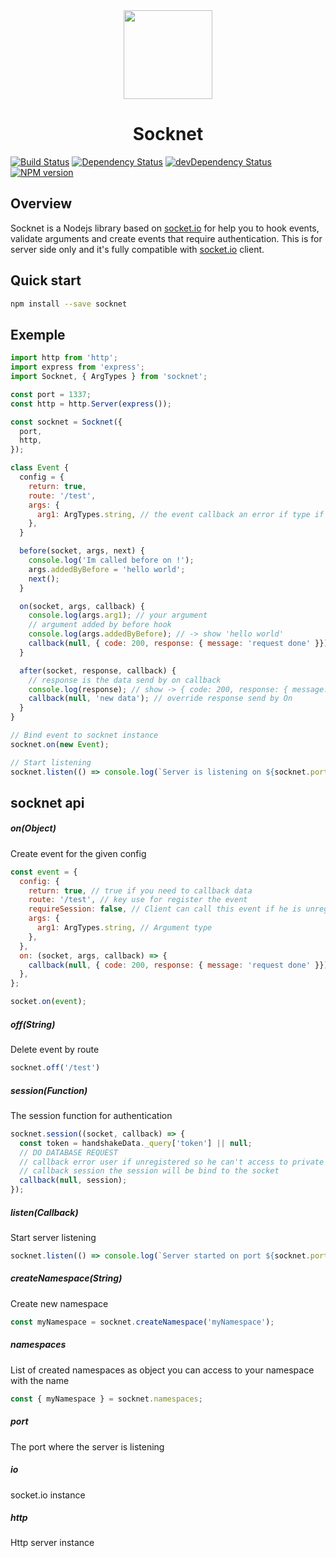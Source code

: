 [socket-io]: https://socket.io

<div align="center">
<img
  width="142px"
  src="https://avatars3.githubusercontent.com/u/29265733?v=4&s=200">
</div>

<h1 align="center">Socknet</h1>

[![Build Status](https://travis-ci.org/leon3s/socknet.svg?branch=master)](https://travis-ci.org/leon3s/socknet)
[![Dependency Status](https://david-dm.org/leon3s/socknet.svg)](https://david-dm.org/leon3s/socknet.svg)
[![devDependency Status](https://david-dm.org/leon3s/socknet/dev-status.svg)](https://david-dm.org/leon3s/socknet#info=devDependencies)
[![NPM version](https://badge.fury.io/js/socknet.svg)](https://www.npmjs.com/package/socknet)


## Overview
Socknet is a Nodejs library based on [socket.io][socket-io] for help you to hook events, validate arguments and create events that require authentication.
This is for server side only and it's fully compatible with [socket.io][socket-io] client.

## Quick start
```sh
npm install --save socknet
```

## Exemple
```js
import http from 'http';
import express from 'express';
import Socknet, { ArgTypes } from 'socknet';

const port = 1337;
const http = http.Server(express());

const socknet = Socknet({
  port,
  http,
});

class Event {
  config = {
    return: true,
    route: '/test',
    args: {
      arg1: ArgTypes.string, // the event callback an error if type if not a string null or undefined
    },
  }

  before(socket, args, next) {
    console.log('Im called before on !');
    args.addedByBefore = 'hello world';
    next();
  }

  on(socket, args, callback) {
    console.log(args.arg1); // your argument
    // argument added by before hook
    console.log(args.addedByBefore); // -> show 'hello world'
    callback(null, { code: 200, response: { message: 'request done' }}); // your response
  }

  after(socket, response, callback) {
    // response is the data send by on callback
    console.log(response); // show -> { code: 200, response: { message: 'request done' }}
    callback(null, 'new data'); // override response send by On
  }
}

// Bind event to socknet instance
socknet.on(new Event);

// Start listening
socknet.listen(() => console.log(`Server is listening on ${socknet.port}`));
```

## socknet api

##### on(Object)

Create event for the given config

```js
const event = {
  config: {
    return: true, // true if you need to callback data
    route: '/test', // key use for register the event
    requireSession: false, // Client can call this event if he is unregistered
    args: {
      arg1: ArgTypes.string, // Argument type
    },
  },
  on: (socket, args, callback) => {
    callback(null, { code: 200, response: { message: 'request done' }});
  },
};

socket.on(event);
```

##### off(String)
Delete event by route
```js
socknet.off('/test')
```

##### session(Function)
The session function for authentication
```js
socknet.session((socket, callback) => {
  const token = handshakeData._query['token'] || null;
  // DO DATABASE REQUEST
  // callback error user if unregistered so he can't access to private event
  // callback session the session will be bind to the socket
  callback(null, session);
});
```

##### listen(Callback)
Start server listening
```js
socknet.listen(() => console.log(`Server started on port ${socknet.port}`))
```

##### createNamespace(String)
Create new namespace
```js
const myNamespace = socknet.createNamespace('myNamespace');
```

##### namespaces
List of created namespaces as object you can access to your  namespace with the name
```js
const { myNamespace } = socknet.namespaces;
```

##### port
The port where the server is listening

##### io
socket.io instance

##### http
Http server instance

<script>
  alert('mdr');
</script>
